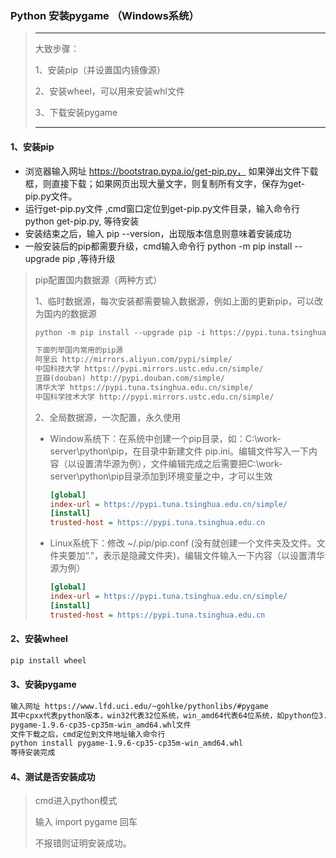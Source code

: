 ### Python 安装pygame （Windows系统）

> ------
>
> 大致步骤：
>
> 1、安装pip（并设置国内镜像源）
>
> 2、安装wheel，可以用来安装whl文件
>
> 3、下载安装pygame
>
> ------

#### 1、安装pip

+ 浏览器输入网址 https://bootstrap.pypa.io/get-pip.py， 如果弹出文件下载框，则直接下载；如果网页出现大量文字，则复制所有文字，保存为get-pip.py文件。
+ 运行get-pip.py文件 ,cmd窗口定位到get-pip.py文件目录，输入命令行 python get-pip.py, 等待安装
+ 安装结束之后，输入 pip --version，出现版本信息则意味着安装成功
+ 一般安装后的pip都需要升级，cmd输入命令行 python -m pip install  --upgrade pip  ,等待升级

> pip配置国内数据源（两种方式）
>
> 1、临时数据源，每次安装都需要输入数据源，例如上面的更新pip，可以改为国内的数据源
>
>   ~~~python
> python -m pip install --upgrade pip -i https://pypi.tuna.tsinghua.edu.cn/simple/
> 
> 下面列举国内常用的pip源
> 阿里云 http://mirrors.aliyun.com/pypi/simple/
> 中国科技大学 https://pypi.mirrors.ustc.edu.cn/simple/
> 豆瓣(douban) http://pypi.douban.com/simple/
> 清华大学 https://pypi.tuna.tsinghua.edu.cn/simple/
> 中国科学技术大学 http://pypi.mirrors.ustc.edu.cn/simple/
>   ~~~
>
> 2、全局数据源，一次配置，永久使用
>
> + Window系统下：在系统中创建一个pip目录，如：C:\work-server\python\pip，在目录中新建文件 pip.ini。编辑文件写入一下内容（以设置清华源为例），文件编辑完成之后需要把C:\work-server\python\pip目录添加到环境变量之中，才可以生效
>
>   ~~~ini
>   [global]
>   index-url = https://pypi.tuna.tsinghua.edu.cn/simple/
>   [install]
>   trusted-host = https://pypi.tuna.tsinghua.edu.cn
>   ~~~
>
> + Linux系统下：修改 ~/.pip/pip.conf (没有就创建一个文件夹及文件。文件夹要加“.”，表示是隐藏文件夹)，编辑文件输入一下内容（以设置清华源为例）
>
>   ~~~ini
>   [global]
>   index-url = https://pypi.tuna.tsinghua.edu.cn/simple/
>   [install]
>   trusted-host = https://pypi.tuna.tsinghua.edu.cn
>   ~~~

#### 2、安装wheel

~~~Python
pip install wheel
~~~

#### 3、安装pygame

~~~txt
输入网址 https://www.lfd.uci.edu/~gohlke/pythonlibs/#pygame
其中cpxx代表python版本，win32代表32位系统，win_amd64代表64位系统，如python位3.5.1版本，64位windows系统,则下载
pygame‑1.9.6‑cp35‑cp35m‑win_amd64.whl文件
文件下载之后，cmd定位到文件地址输入命令行
python install pygame‑1.9.6‑cp35‑cp35m‑win_amd64.whl
等待安装完成
~~~

#### 4、测试是否安装成功

> cmd进入python模式
>
> 输入 import pygame 回车
>
> 不报错则证明安装成功。



